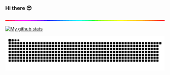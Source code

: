### Hi there :sunglasses:
![](/a.gif)

[![My github stats](https://github-readme-stats.vercel.app/api?username=soarn&show_icons=true&theme=transparent)](https://github.com/anuraghazra/github-readme-stats)

<picture>
  <source media="(prefers-color-scheme: dark)" srcset="https://raw.githubusercontent.com/soarn/soarn/output/github-contribution-grid-snake-dark.svg" />
  <source media="(prefers-color-scheme: light)" srcset="https://raw.githubusercontent.com/soarn/soarn/output/github-contribution-grid-snake.svg" />
  <img alt="github contribution grid snake animation" src="https://raw.githubusercontent.com/soarn/soarn/output/github-contribution-grid-snake.svg" />
</picture>

<!--
**soarn/soarn** is a ✨ _special_ ✨ repository because its `README.md` (this file) appears on your GitHub profile.

Here are some ideas to get you started:

- 🔭 I’m currently working on ...
- 🌱 I’m currently learning ...
- 👯 I’m looking to collaborate on ...
- 🤔 I’m looking for help with ...
- 💬 Ask me about ...
- 📫 How to reach me: ...
- 😄 Pronouns: ...
- ⚡ Fun fact: ...
-->
